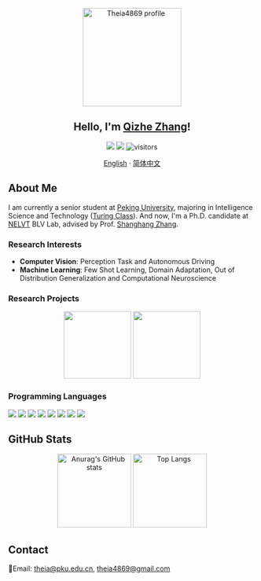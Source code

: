<div align="center">
 <img height="200px" src="https://i.imgur.com/2ZjNUf3.png" align="center" alt="Theia4869 profile" />
 <h2 align="center">Hello, I'm 
  <a href="https://theia4869.github.io/">Qizhe Zhang</a>!
 </h2>
 <img src="https://img.shields.io/badge/🌕-Theia-yellow">
 <img src="https://img.shields.io/badge/💊-APTX--4869-red">
 <img src="https://visitor-badge.glitch.me/badge?page_id=Theia4869" alt="visitors" /></div>
  <p align="center">
    <a href="/README.md">English</a>
    ·
    <a href="/README_CN.md">简体中文</a>
  </p>
</div>

## About Me

I am currently a senior student at [Peking University](https://www.pku.edu.cn/), majoring in Intelligence Science and Technology ([Turing Class](https://cfcs.pku.edu.cn/research/turing_program/introduction1/index.htm)). And now, I'm a Ph.D. candidate at [NELVT](https://idm.pku.edu.cn/) BLV Lab, advised by Prof. [Shanghang Zhang](https://www.shanghangzhang.com/).

### Research Interests

 - **Computer Vision**: Perception Task and Autonomous Driving
 - **Machine Learning**: Few Shot Learning, Domain Adaptation, Out of Distribution Generalization and Computational Neuroscience

### Research Projects

<div align="center">
<a href="https://github.com/Theia4869/BiCross">
  <img height="137px" src="https://github-readme-stats.vercel.app/api/pin/?username=Theia4869&repo=BiCross&theme=buefy" /></a>
<a href="https://github.com/Theia4869/EMA-and-Ensemble-Lip-Networks">
  <img height="137px" src="https://github-readme-stats.vercel.app/api/pin/?username=Theia4869&repo=EMA-and-Ensemble-Lip-Networks&theme=buefy" /></a>
</div>

### Programming Languages

<div >
 <img src="https://img.shields.io/badge/C-00599C?style=for-the-badge&logo=c&logoColor=white">
 <img src="https://img.shields.io/badge/C%2B%2B-00599C?style=for-the-badge&logo=c%2B%2B&logoColor=white">
 <img src="https://img.shields.io/badge/Python-3776AB?style=for-the-badge&logo=python&logoColor=white">
 <img src="https://img.shields.io/badge/Java-ED8B00?style=for-the-badge&logo=java&logoColor=white">
 <img src="https://img.shields.io/badge/JavaScript-F7DF1E?style=for-the-badge&logo=javascript&logoColor=black">
 <img src="https://img.shields.io/badge/C%23-239120?style=for-the-badge&logo=c-sharp&logoColor=white">
 <img src="https://img.shields.io/badge/HTML-239120?style=for-the-badge&logo=html5&logoColor=white">
 <img src="https://img.shields.io/badge/MySQL-00000F?style=for-the-badge&logo=mysql&logoColor=white">
</div>

## GitHub Stats

<!-- GitHub Stats -->
<div align="center">
  <img height="150px" src="https://github-readme-stats.vercel.app/api?username=Theia4869&show_icons=true&line_height=21&text_color=000&icon_color=000&bg_color=0,ea6161,ffc64d,fffc4d,52fa5a&theme=graywhite" alt="Anurag's GitHub stats" />
  <img height="150px" src="https://github-readme-stats.vercel.app/api/top-langs/?username=Theia4869&layout=compact&langs_count=6&text_color=000&icon_color=fff&bg_color=0,52fa5a,4dfcff,c64dff&theme=graywhite&hide=jupyter%20notebook,css" alt="Top Langs" />
</div>

## Contact

📧Email: theia@pku.edu.cn, theia4869@gmail.com

<!--
**Theia-4869/Theia-4869** is a ✨ _special_ ✨ repository because its `README.md` (this file) appears on your GitHub profile.

Here are some ideas to get you started:

- 🔭 I’m currently working on ...
- 🌱 I’m currently learning ...
- 👯 I’m looking to collaborate on ...
- 🤔 I’m looking for help with ...
- 💬 Ask me about ...
- 📫 How to reach me: ...
- 😄 Pronouns: ...
- ⚡ Fun fact: ...
-->
